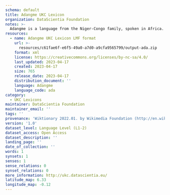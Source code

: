 ```yaml
---
schema: default
title: Adangme UKC Lexicon
organization: DataScientia Foundation
notes: >-
  Adangme is a language from the Niger-Congo family, spoken in Africa. The UKC Lexicon of Adangme is represented as a lexico-semantic network. It consists of words, word senses, synsets, as well as sense-level and synset-level relationships.
resources:
  - name: Adangme UKC Lexicon LMF format
    url: >-
      resources/c61fae6f-e6f5-49a0-a7d0-a9cfa9565799/output-ada.zip
    format: xml
    license: https://creativecommons.org/licenses/by-nc-sa/4.0/
    last_updated: 2023-04-17
    created: 2023-04-17
    size: 765
    release_date: 2023-04-17
    distribution_document: ''
    language: Adangme
    language_code: ada
category:
  - UKC Lexicons
maintainer: DataScientia Foundation
maintainer_email: ''
tags: ''
provenance: 'Wiktionary 2022.01. by Wikimedia Foundation (http://en.wiktionary.org); Princeton WordNet 2.1 by Princeton University (https://wordnet.princeton.edu)'
version: '1.0'
dataset_level: Language Level (L1-2)
dataset_access: Open Access
dataset_description: ''
landing_page: ''
date_of_collection: ''
words: 1
synsets: 1
senses: 1
sense_relations: 0
synset_relations: 0
more_information: http://ukc.datascientia.eu/
latitude_map: 6.33
longitude_map: -0.12
---
```

